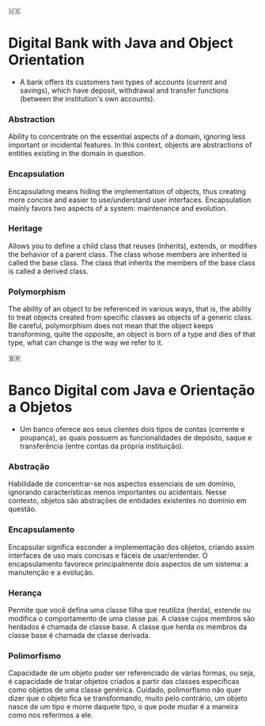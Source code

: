 🇺🇸
# Digital Bank with Java and Object Orientation

* A bank offers its customers two types of accounts (current and savings), which have deposit, withdrawal and transfer functions (between the institution's own accounts).

### Abstraction

Ability to concentrate on the essential aspects of a domain, ignoring less important or incidental features. In this context, objects are abstractions of entities existing in the domain in question.

### Encapsulation

Encapsulating means hiding the implementation of objects, thus creating more concise and easier to use/understand user interfaces. Encapsulation mainly favors two aspects of a system: maintenance and evolution.

### Heritage

Allows you to define a child class that reuses (inherits), extends, or modifies the behavior of a parent class. The class whose members are inherited is called the base class. The class that inherits the members of the base class is called a derived class.

### Polymorphism

The ability of an object to be referenced in various ways, that is, the ability to treat objects created from specific classes as objects of a generic class. Be careful, polymorphism does not mean that the object keeps transforming, quite the opposite, an object is born of a type and dies of that type, what can change is the way we refer to it.
​


🇧🇷
# Banco Digital com Java e Orientação a Objetos

* Um banco oferece aos seus clientes dois tipos de contas (corrente e poupança), as quais possuem as funcionalidades de depósito, saque e transferência (entre contas da própria instituição).

### Abstração

Habilidade de concentrar-se nos aspectos essenciais de um domínio, ignorando características menos importantes ou acidentais. Nesse contexto, objetos são abstrações de entidades existentes no domínio em questão.

### Encapsulamento

Encapsular significa esconder a implementação dos objetos, criando assim interfaces de uso mais concisas e fáceis de usar/entender. O encapsulamento favorece principalmente dois aspectos de um sistema: a manutenção e a evolução.

### Herança

Permite que você defina uma classe filha que reutiliza (herda), estende ou modifica o comportamento de uma classe pai. A classe cujos membros são herdados é chamada de classe base. A classe que herda os membros da classe base é chamada de classe derivada.

### Polimorfismo

Capacidade de um objeto poder ser referenciado de várias formas, ou seja, é capacidade de tratar objetos criados a partir das classes específicas como objetos de uma classe genérica. Cuidado, polimorfismo não quer dizer que o objeto fica se transformando, muito pelo contrário, um objeto nasce de um tipo e morre daquele tipo, o que pode mudar é a maneira como nos referimos a ele.
